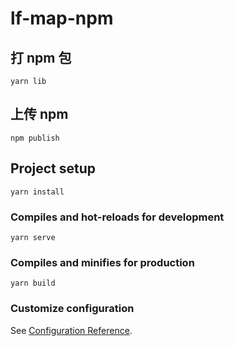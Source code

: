 # lf-map-npm

## 打 npm 包

```
yarn lib
```

## 上传 npm

```
npm publish
```

## Project setup

```
yarn install
```

### Compiles and hot-reloads for development

```
yarn serve
```

### Compiles and minifies for production

```
yarn build
```

### Customize configuration

See [Configuration Reference](https://cli.vuejs.org/config/).
